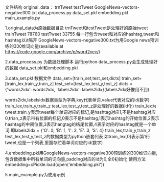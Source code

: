 文件结构
original_data：
    trnTweet
    testTweet
    GoogleNews-vectors-negative300.txt
data_process.py
data_set.pkl
embedding.pkl
main_example.py



1.original_data为原始数据目录
trnTweet和testTweet是处理好的原始tweet
trainTweet 78760
testTweet 33755
每一行包含tweet和对应的hashtag,tweet和hashtag以\t隔开
GoogleNews-vectors-negative300.txt为用Google news预训练的300维词向量(available at https://code.google.com/archive/p/word2vec/)


2.data_process.py 为数据处理脚本
运行python data_process.py会生成处理好的数据
data_set.pkl和embedding.pkl


3.data_set.pkl 数据文件
data_set=[train_set,test_set,dicts]
train_set=[train_lex,train_y,train_z]
test_set=[test_lex,test_y,test_z]
dicts = {'words2idx': words2idx, 'labels2idx': labels2idx}(labels2idx好像用不到)

words2idx,labelsidx数据类型为字典,key代表单词,value代表对应的id(数字)
train_lex,train_y,train_z test_lex,test_y,test_z是处理好的数据(id化)
train_lex为tweet.train_y表示tweet每个单词对应的标记,是hashtag对应1,不是hashtag对应0,trian_z表示带有位置的标记,0表示不是hashtag,1表示hashtag的开始位置,2表示hashtag的中间位置,3表示hangtag的结尾位置,4表示对应的hashtag就是一个单词.即labels2idx = {'O': 0, 'B': 1, 'I': 2, 'E': 3, 'S': 4}
train_lex,train_y,train_z test_lex,test_y,test_z的数据类型为python嵌套列表
如train_lex[0]表示第1行tweet,也是一个列表,里面存贮着单词对应的id(数字)


4.embedding.pkl用GoogleNews-vectors-negative300预训练的300维词向量,包含数据集中所有单词的词向量,padding对应的id为0,全0初始化
使用方法
embedding=cPickle.load(open('embedding.pkl'))


5.main_example.py为使用示例


